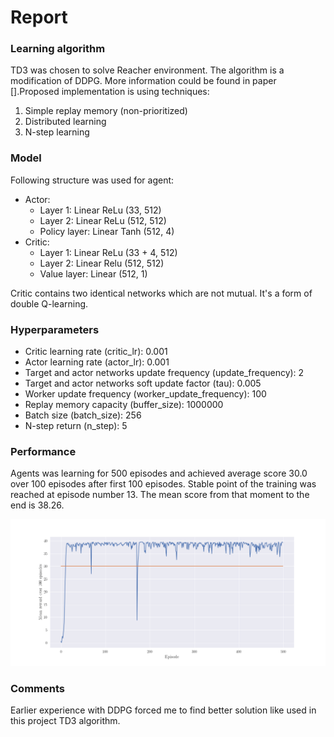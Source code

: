 # Report

### Learning algorithm

TD3 was chosen to solve Reacher environment. The algorithm is a modification of DDPG. More 
information could be found in paper [].Proposed implementation is using techniques:
1. Simple replay memory (non-prioritized)
2. Distributed learning
3. N-step learning

### Model

Following structure was used for agent:
* Actor:
  * Layer 1: Linear ReLu (33, 512)
  * Layer 2: Linear ReLu (512, 512)
  * Policy layer: Linear Tanh (512, 4)
* Critic:
  * Layer 1: Linear ReLu (33 + 4, 512)
  * Layer 2: Linear Relu (512, 512)
  * Value layer: Linear (512, 1)
  
Critic contains two identical networks which are not mutual. It's a form of double Q-learning.

### Hyperparameters

* Critic learning rate (critic_lr): 0.001
* Actor learning rate (actor_lr): 0.001
* Target and actor networks update frequency (update_frequency): 2 
* Target and actor networks soft update factor (tau): 0.005
* Worker update frequency (worker_update_frequency): 100
* Replay memory capacity (buffer_size): 1000000
* Batch size (batch_size): 256
* N-step return (n_step): 5

### Performance

Agents was learning for 500 episodes and achieved average score 30.0 over 100 episodes after 
first 100 episodes. Stable point of the training was reached at episode number 13. The mean score
 from that moment to the end is 38.26. 

![Result](misc/result.png)

### Comments

Earlier experience with DDPG forced me to find better solution like used in this project TD3 
algorithm. 

